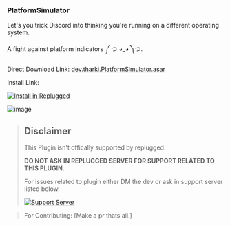 ### PlatformSimulator

Let's you trick Discord into thinking you're running on a different operating system.

A fight against platform indicators ༼ つ ◕_◕ ༽つ.

Direct Download Link: [dev.tharki.PlatformSimulator.asar](https://github.com/TharkiDev/PlatformSimulator/releases/latest/download/dev.tharki.PlatformSimulator.asar)

Install Link:


[![Install in Replugged](https://img.shields.io/badge/-Install%20in%20Replugged-blue?style=for-the-badge&logo=none)](https://replugged.dev/install?identifier=TharkiDev/PlatformSimulator&source=github)


![image](https://TharkiDev.github.io/files-random-host/bdpluginsassets/platformsimulator.png)

> ## Disclaimer
>
> This Plugin isn't offically supported by replugged.
>
>**DO NOT ASK IN REPLUGGED SERVER FOR SUPPORT RELATED TO THIS PLUGIN.**
>
> For issues related to plugin either DM the dev or ask in support server listed below.
>
>
> [![Support Server](https://discordapp.com/api/guilds/919649417005506600/widget.png?style=banner3)](https://discord.gg/SgKSKyh9gY)





> For Contributing: [Make a pr thats all.]
